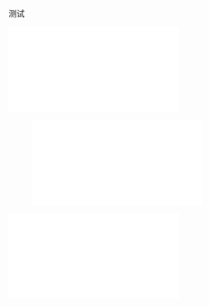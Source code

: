 测试



<iframe src="//player.bilibili.com/player.html?aid=70495044&cid=122131011&page=1" scrolling="no" border="0" frameborder="no" framespacing="0" allowfullscreen="true"> </iframe>



<figure class="video_container">
  <iframe src="//player.bilibili.com/player.html?aid=83736628&cid=143247164&page=1" frameborder="0" allowfullscreen="true"> </iframe>
</figure>



<iframe src="//player.bilibili.com/player.html?aid=83736628&cid=143247164&page=1" scrolling="no" border="0" frameborder="no" framespacing="0" allowfullscreen="true"> </iframe>

